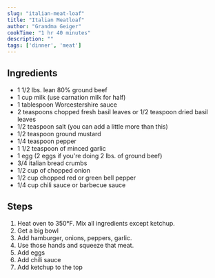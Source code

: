 ```yaml
---
slug: "italian-meat-loaf"
title: "Italian Meatloaf"
author: "Grandma Geiger"
cookTime: "1 hr 40 minutes"
description: ""
tags: ['dinner', 'meat']
---
```


## Ingredients

- 1 1/2 lbs. lean 80% ground beef
- 1 cup milk (use carnation milk for half)
- 1 tablespoon Worcestershire sauce
- 2 teaspoons chopped fresh basil leaves or 1/2 teaspoon dried basil leaves
- 1/2 teaspoon salt (you can add a little more than this)
- 1/2 teaspoon ground mustard
- 1/4 teaspoon pepper
- 1 1/2 teaspoon of minced garlic
- 1 egg (2 eggs if you're doing 2 lbs. of ground beef)
- 3/4 italian bread crumbs
- 1/2 cup of chopped onion
- 1/2 cup chopped red or green bell pepper
- 1/4 cup chili sauce or barbecue sauce

## Steps
1. Heat oven to 350&deg;F. Mix all ingredients except ketchup.
2. Get a big bowl
3. Add hamburger, onions, peppers, garlic.
4. Use those hands and squeeze that meat.
5. Add eggs
6. Add chili sauce
7. Add ketchup to the top